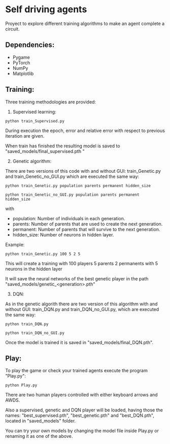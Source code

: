 # Self driving agents

Proyect to explore different training algorithms to make an agent complete 
a circuit.

## Dependencies:
- Pygame
- PyTorch
- NumPy
- Matplotlib

## Training:
Three training methodologies are provided:
1. Supervised learning:
```
python train_Supervised.py
```
During execution the epoch, error and relative error with respect to previous iteration
are given.

When train has finished the resulting model is saved to "saved_models/final_supervised.pth "

2. Genetic algorithm:

There are two versions of this code with and without GUI: train_Genetic.py and train_Genetic_no_GUI.py 
which are executed the same way:
```
python train_Genetic.py population parents permanent hidden_size

python train_Genetic_no_GUI.py population parents permanent hidden_size
```
with
* population: Number of individuals in each generation.
* parents: Number of parents that are used to create the next generation.
* permanent: Number of parents that will survive to the next generation.
* hidden_size: Number of neurons in hidden layer.

Example:
```
python train_Genetic.py 100 5 2 5
```
This will create a training with 100 players 5 parents 2 permanents with 5 neurons in the hidden layer

It will save the neural networks of the best genetic player in the path "saved_models/genetic_\<generation>.pth"

3. DQN:

As in the genetic algorith there are two version of this algorithm with and without GUI:
train_DQN.py and train_DQN_no_GUI.py, which are executed the same way:
```
python train_DQN.py

python train_DQN_no_GUI.py
```
Once the model is trained it is saved in "saved_models/final_DQN.pth".

## Play:
To play the game or check your trained agents execute the program "Play.py":
```
python Play.py
```
There are two human players controlled with either keyboard arrows and AWDS.

Also a supervised, genetic and DQN player will be loaded, having those the names:
"best_supervised.pth", "best_genetic.pth" and "best_DQN.pth", located in "saved_models"
folder.

You can try your own models by changing the model file inside Play.py or renaming 
it as one of the above.
